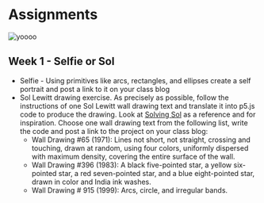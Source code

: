 # Assignments

![yoooo](https://media2.giphy.com/media/ZsNYb3BDGHS48/giphy.gif?cid=ecf05e47cc6ba9072994426e75a2fe85adb99263061d1aef&rid=giphy.gif)

## Week 1 - Selfie or Sol
  * Selfie - Using primitives like arcs, rectangles, and ellipses create a self portrait and post a link to it on your class blog 
  * Sol Lewitt drawing exercise. As precisely as possible, follow the instructions of one Sol Lewitt wall drawing text and translate it into p5.js code to produce the drawing. Look at [Solving Sol](https://solvingsol.com) as a reference and for inspiration. Choose one wall drawing text from the following list, write the code and post a link to the project on your class blog:
      * Wall Drawing #65 (1971): Lines not short, not straight, crossing and touching, drawn at random, using four colors, uniformly dispersed with maximum density,
covering the entire surface of the wall.
      * Wall Drawing #396 (1983): A black five-pointed star, a yellow six-pointed star, a red seven-pointed star, and a blue eight-pointed star, drawn in color and India ink washes.
      * Wall Drawing # 915 (1999): Arcs, circle, and irregular bands.
